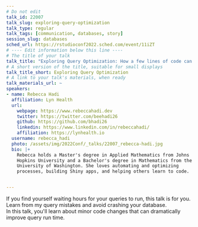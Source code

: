 ```yaml
---
# Do not edit
talk_id: 22007
talk_slug: exploring-query-optimization
talk_type: regular
talk_tags: [communication, databases, story]
session_slug: databases
sched_url: https://rstudioconf2022.sched.com/event/11iZT
# ---- Edit information below this line ----
# The title of your talk
talk_title: "Exploring Query Optimization: How a few lines of code can save hours of time"
# A short version of the title, suitable for small displays
talk_title_short: Exploring Query Optimization
# A link to your talk's materials, when ready
talk_materials_url: ~
speakers:
- name: Rebecca Hadi
  affiliation: Lyn Health
  url:
    webpage: https://www.rebeccahadi.dev
    twitter: https://twitter.com/beehadi26
    github: https://github.com/bhadi26
    linkedin: https://www.linkedin.com/in/rebeccahadi/
    affiliation: https://lynhealth.io
  username: rebecca_hadi
  photo: /assets/img/2022Conf/_talks/22007_rebecca-hadi.jpg
  bio: |+
    Rebecca holds a Master's degree in Applied Mathematics from Johns
    Hopkins University and a Bachelor's degree in Mathematics from the
    University of Washington. She loves automating and optimizing
    processes, building Shiny apps, and helping others learn to code.


---
```


<!-- ABSTRACT ----
Please write abstract below. You may use simple markdown (links, code style, bold, italics)
-->

If you find yourself waiting hours for your queries to run, this talk is for you. 
Learn from my query mistakes and avoid crashing your database.  
In this talk, you'll learn about minor code changes that can dramatically improve query run time. 
